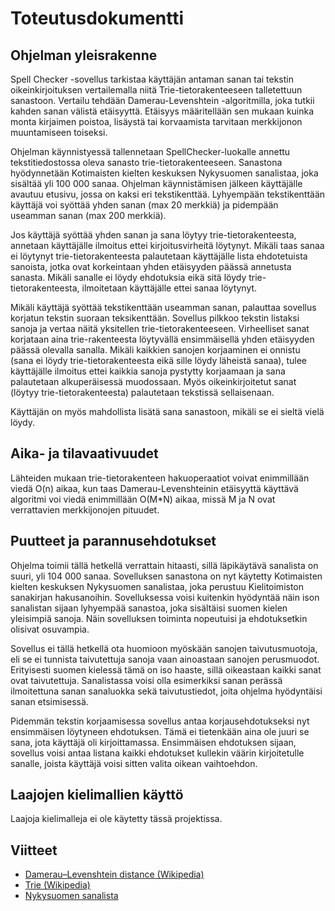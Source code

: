 # Toteutusdokumentti

## Ohjelman yleisrakenne

Spell Checker -sovellus tarkistaa käyttäjän antaman sanan tai tekstin oikeinkirjoituksen vertailemalla niitä Trie-tietorakenteeseen talletettuun sanastoon. Vertailu tehdään Damerau-Levenshtein -algoritmilla, joka tutkii kahden sanan välistä etäisyyttä. Etäisyys määritellään sen mukaan kuinka monta kirjaimen poistoa, lisäystä tai korvaamista tarvitaan merkkijonon muuntamiseen toiseksi.

Ohjelman käynnistyessä tallennetaan SpellChecker-luokalle annettu tekstitiedostossa oleva sanasto trie-tietorakenteeseen. Sanastona hyödynnetään Kotimaisten kielten keskuksen Nykysuomen sanalistaa, joka sisältää yli 100 000 sanaa. Ohjelman käynnistämisen jälkeen käyttäjälle avautuu etusivu, jossa on kaksi eri tekstikenttää. Lyhyempään tekstikenttään käyttäjä voi syöttää yhden sanan (max 20 merkkiä) ja pidempään useamman sanan (max 200 merkkiä).

Jos käyttäjä syöttää yhden sanan ja sana löytyy trie-tietorakenteesta, annetaan käyttäjälle ilmoitus ettei kirjoitusvirheitä löytynyt. Mikäli taas sanaa ei löytynyt trie-tietorakenteesta palautetaan käyttäjälle lista ehdotetuista sanoista, jotka ovat korkeintaan yhden etäisyyden päässä annetusta sanasta. Mikäli sanalle ei löydy ehdotuksia eikä sitä löydy trie-tietorakenteesta, ilmoitetaan käyttäjälle ettei sanaa löytynyt. 

Mikäli käyttäjä syöttää tekstikenttään useamman sanan, palauttaa sovellus korjatun tekstin suoraan teksikenttään. Sovellus pilkkoo tekstin listaksi sanoja ja vertaa näitä yksitellen trie-tietorakenteeseen. Virheelliset sanat korjataan aina trie-rakenteesta löytyvällä ensimmäisellä yhden etäisyyden päässä olevalla sanalla. Mikäli kaikkien sanojen korjaaminen ei onnistu (sana ei löydy trie-tietorakenteesta eikä sille löydy läheistä sanaa), tulee käyttäjälle ilmoitus ettei kaikkia sanoja pystytty korjaamaan ja sana palautetaan alkuperäisessä muodossaan. Myös oikeinkirjoitetut sanat (löytyy trie-tietorakenteesta) palautetaan tekstissä sellaisenaan. 

Käyttäjän on myös mahdollista lisätä sana sanastoon, mikäli se ei sieltä vielä löydy. 

## Aika- ja tilavaativuudet

Lähteiden mukaan trie-tietorakenteen hakuoperaatiot voivat enimmillään viedä O(n) aikaa, kun taas Damerau-Levenshteinin etäisyyttä käyttävä algoritmi voi viedä enimmillään O(M*N) aikaa, missä M ja N ovat verrattavien merkkijonojen pituudet.

## Puutteet ja parannusehdotukset

Ohjelma toimii tällä hetkellä verrattain hitaasti, sillä läpikäytävä sanalista on suuri, yli 104 000 sanaa. Sovelluksen sanastona on nyt käytetty Kotimaisten kielten keskuksen Nykysuomen sanalistaa, joka perustuu Kielitoimiston sanakirjan hakusanoihin. Sovelluksessa voisi kuitenkin hyödyntää näin ison sanalistan sijaan lyhyempää sanastoa, joka sisältäisi suomen kielen yleisimpiä sanoja. Näin sovelluksen toiminta nopeutuisi ja ehdotuksetkin olisivat osuvampia. 

Sovellus ei tällä hetkellä ota huomioon myöskään sanojen taivutusmuotoja, eli se ei tunnista taivutettuja sanoja vaan ainoastaan sanojen perusmuodot. Erityisesti suomen kielessä tämä on iso haaste, sillä oikeastaan kaikki sanat ovat taivutettuja. Sanalistassa voisi olla esimerkiksi sanan perässä ilmoitettuna sanan sanaluokka sekä taivutustiedot, joita ohjelma hyödyntäisi sanan etsimisessä. 

Pidemmän tekstin korjaamisessa sovellus antaa korjausehdotukseksi nyt ensimmäisen löytyneen ehdotuksen. Tämä ei tietenkään aina ole juuri se sana, jota käyttäjä oli kirjoittamassa. Ensimmäisen ehdotuksen sijaan, sovellus voisi antaa listana kaikki ehdotukset kullekin väärin kirjoitetulle sanalle, joista käyttäjä voisi sitten valita oikean vaihtoehdon.

## Laajojen kielimallien käyttö

Laajoja kielimalleja ei ole käytetty tässä projektissa.

## Viitteet
- [Damerau–Levenshtein distance (Wikipedia)](https://en.wikipedia.org/wiki/Damerau%E2%80%93Levenshtein_distance)
- [Trie (Wikipedia)](https://en.wikipedia.org/wiki/Trie)
- [Nykysuomen sanalista](https://www.kotus.fi/aineistot/sana-aineistot/nykysuomen_sanalista)
